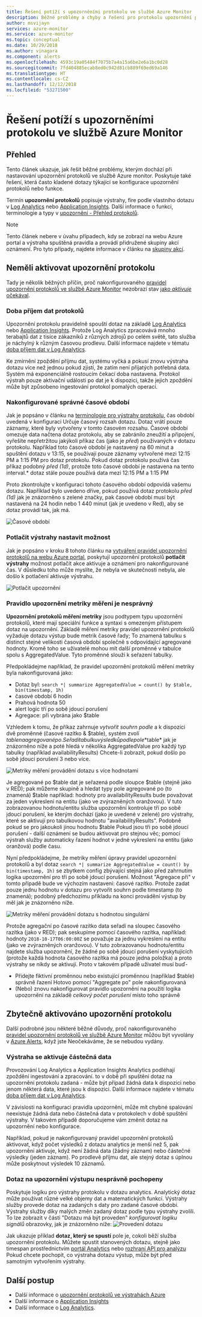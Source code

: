 ```yaml
---
title: Řešení potíží s upozorněními protokolu ve službě Azure Monitor
description: Běžné problémy a chyby a řešení pro protokolu upozornění pravidla v Azure.
author: msvijayn
services: azure-monitor
ms.service: azure-monitor
ms.topic: conceptual
ms.date: 10/29/2018
ms.author: vinagara
ms.component: alerts
ms.openlocfilehash: 4593c19a05484f7075b7a4a15a6be2e6a1bc0d28
ms.sourcegitcommit: 7fd404885ecab8ed0c942d81cb889f69ed69a146
ms.translationtype: HT
ms.contentlocale: cs-CZ
ms.lasthandoff: 12/12/2018
ms.locfileid: "53271500"
---
```

# <a name="troubleshooting-log-alerts-in-azure-monitor"></a>Řešení potíží s upozorněními protokolu ve službě Azure Monitor  
## <a name="overview"></a>Přehled
Tento článek ukazuje, jak řešit běžné problémy, kterým dochází při nastavování upozornění protokolů ve službě Azure monitor. Poskytuje také řešení, která často kladené dotazy týkající se konfigurace upozornění protokolů nebo funkce. 

Termín **upozornění protokolů** popisuje výstrahy, fire podle vlastního dotazu v [Log Analytics](../azure-monitor/learn/tutorial-viewdata.md) nebo [Application Insights](../application-insights/app-insights-analytics.md). Další informace o funkci, terminologie a typy v [upozornění - Přehled protokolů](../azure-monitor/platform/alerts-unified-log.md).

> [!NOTE]
> Tento článek nebere v úvahu případech, kdy se zobrazí na webu Azure portal a výstraha spuštěná pravidla a provádí přidružené skupiny akcí oznámení. Pro tyto případy, najdete informace v článku na [skupiny akcí](../azure-monitor/platform/action-groups.md).


## <a name="log-alert-didnt-fire"></a>Neměli aktivovat upozornění protokolu

Tady je několik běžných příčin, proč nakonfigurovaného [pravidel upozornění protokolů ve službě Azure Monitor](../azure-monitor/platform/alerts-log.md) nezobrazí stav [jako *aktivuje* očekával](monitoring-alerts-managing-alert-states.md). 

### <a name="data-ingestion-time-for-logs"></a>Doba příjem dat protokolů
Upozornění protokolu pravidelně spouští dotaz na základě [Log Analytics](../azure-monitor/learn/tutorial-viewdata.md) nebo [Application Insights](../application-insights/app-insights-analytics.md). Protože Log Analytics zpracovává mnoho terabajtů dat z tisíce zákazníků z různých zdrojů po celém světě, tato služba je náchylný k různým časovou prodlevu. Další informace najdete v tématu [doba příjem dat v Log Analytics](../azure-monitor/platform/data-ingestion-time.md).

Ke zmírnění zpoždění příjmu dat, systému vyčká a pokusí znovu výstraha dotazu více než jednou pokud zjistí, že zatím není přijatých potřebná data. Systém má exponenciálně rostoucím čekací doba nastavena. Protokol výstrah pouze aktivační události po dat je k dispozici, takže jejich zpoždění může být způsobeno ingestování protokol pomalých operací. 

### <a name="incorrect-time-period-configured"></a>Nakonfigurované správné časové období
Jak je popsáno v článku na [terminologie pro výstrahy protokolu](../azure-monitor/platform/alerts-unified-log.md#log-search-alert-rule---definition-and-types), čas období uvedená v konfiguraci Určuje časový rozsah dotazu. Dotaz vrátí pouze záznamy, které byly vytvořeny v tomto časovém rozsahu. Časové období omezuje data načtena dotaz protokolu, aby se zabránilo zneužití a připojení, vyřešíte nepřetržitou jakýkoli příkaz čas (jako je *před*) používaných v dotazu protokolu. Například toto časové období je nastavený na 60 minut a spuštění dotazu v 13:15, se používají pouze záznamy vytvořené mezi 12:15 PM a 1:15 PM pro dotaz protokolu. Pokud dotaz protokolu používá čas příkaz podobný *před (1d)*, protože toto časové období je nastavena na tento interval.* dotaz stále pouze používá data mezi 12:15 PM a 1:15 PM

Proto zkontrolujte v konfiguraci tohoto časového období odpovídá vašemu dotazu. Například bylo uvedeno dříve, pokud používá dotaz protokolu *před (1d)* jak je znázorněno s zelené značky, pak časové období musí být nastavená na 24 hodin nebo 1 440 minut (jak je uvedeno v Red), aby se dotaz provádí tak, jak má.

![Časové období](./media/monitor-alerts-unified/LogAlertTimePeriod.png)

### <a name="suppress-alerts-option-is-set"></a>Potlačit výstrahy nastavit možnost
Jak je popsáno v kroku 8 tohoto článku na [vytváření pravidel upozornění protokolů na webu Azure portal](../azure-monitor/platform/alerts-log.md#managing-log-alerts-from-the-azure-portal), poskytují upozornění protokolů **potlačit výstrahy** možnost potlačit akce aktivuje a oznámení pro nakonfigurované čas. V důsledku toho může myslíte, že nebyla ve skutečnosti nebyla, ale došlo k potlačení aktivuje výstrahu.  

![Potlačit upozornění](./media/monitor-alerts-unified/LogAlertSuppress.png)

### <a name="metric-measurement-alert-rule-is-incorrect"></a>Pravidlo upozornění metriky měření je nesprávný
**Upozornění protokolů měření metriky** jsou podtypem typu upozornění protokolů, které mají speciální funkce a syntaxi s omezeným přístupem dotaz na upozornění. Základě měření metriky pravidel upozornění protokolů vyžaduje dotazu výstup bude metrik časové řady; To znamená tabulku s distinct stejné velikosti časová období společně s odpovídající agregované hodnoty. Kromě toho se uživatelé mohou mít další proměnné v tabulce spolu s AggregatedValue. Tyto proměnné slouží k seřazení tabulky. 

Předpokládejme například, že pravidel upozornění protokolů měření metriky byla nakonfigurovaná jako:
- Dotaz byl: `search *| summarize AggregatedValue = count() by $table, bin(timestamp, 1h)`  
- časové období 6 hodin
- Prahová hodnota 50
- alert logic tří po sobě jdoucí porušení
- Agregace: při vybrána jako $table

Vzhledem k tomu, že příkaz zahrnuje *vytvořit souhrn podle* a k dispozici dvě proměnné (časové razítko & $table), systém zvolí $table na agregované po. Seřadí tabulku výsledků podle pole *$table* jak je znázorněno níže a poté hledá v několika AggregatedValue pro každý typ tabulky (například availabilityResults) Chcete-li zobrazit, pokud došlo po sobě jdoucí porušení 3 nebo více.

![Metriky měření provádění dotazu s více hodnotami](./media/monitor-alerts-unified/LogMMQuery.png)

Je agregované po $table dat je seřazená podle sloupce $table (stejně jako v RED); pak můžeme skupině a hledat typy pole agregované po (to znamená) $table například: hodnoty pro availabilityResults bude považovat za jeden vykreslení na entitu (jako ve zvýrazněných oranžovou). V tuto zobrazovanou hodnotu/entitu služba upozornění kontroluje tří po sobě jdoucí porušení, ke kterým dochází (jako je uvedené v zelené) pro výstrahy, které se aktivují pro tabulkovou hodnotu "availabilityResults". Podobně pokud se pro jakoukoli jinou hodnotu $table Pokud jsou tři po sobě jdoucí porušení - další oznámení se budou aktivovat pro stejnou věc; pomocí výstrah služby automaticky řazení hodnot v jedné vykreslení na entitu (jako oranžová) podle času.

Nyní předpokládejme, že metriky měření úpravy pravidel upozornění protokolů a byl dotaz `search *| summarize AggregatedValue = count() by bin(timestamp, 1h)` se zbytkem config zbývající stejná jako před zahrnutím logika upozornění pro tři po sobě jdoucí porušení. Možnost "Agregace při" v tomto případě bude ve výchozím nastavení: časové razítko. Protože zadat pouze jednu hodnotu v dotazu pro vytvořit souhrn podle timestamp (to znamená); podobný předchozímu příkladu na konci provádění výstup by měl jak je znázorněno níže. 

   ![Metriky měření provádění dotazu s hodnotou singulární](./media/monitor-alerts-unified/LogMMtimestamp.png)

Protože agregační po časové razítko data seřadí na sloupec časového razítka (jako v RED); pak seskupíme pomocí časového razítka, například: hodnoty `2018-10-17T06:00:00Z` se považuje za jednu vykreslení na entitu (jako ve zvýrazněných oranžovou). V tuto zobrazovanou hodnotu/entitu najdete služba upozornění, že žádné po sobě jdoucí porušení vyskytujících (protože každá hodnota časového razítka má pouze jedna položka) a proto výstrahy se nikdy se aktivují. Proto v takovém případě uživatel musí buď-
- Přidejte fiktivní proměnnou nebo existující proměnnou (například $table) správně řazení Hotovo pomocí "Aggregate po" pole nakonfigurovaná
- (Nebo) znovu nakonfigurovat pravidlo upozornění na použití logika upozornění na základě *celkový počet porušení* místo toho správně
 
## <a name="log-alert-fired-unnecessarily"></a>Zbytečně aktivováno upozornění protokolu
Další podrobné jsou některé běžné důvody, proč nakonfigurovaného [pravidel upozornění protokolů ve službě Azure Monitor](../azure-monitor/platform/alerts-log.md) můžou být vyvolány v [Azure Alerts](monitoring-alerts-managing-alert-states.md), když jste Neočekáváme, že se nebudou vydány.

### <a name="alert-triggered-by-partial-data"></a>Výstraha se aktivuje částečná data
Provozování Log Analytics a Application Insights Analytics podléhají zpoždění ingestování a zpracování. to v době při spuštění dotaz na upozornění protokolu zadaná - může být případ žádná data k dispozici nebo jenom některá data, které jsou k dispozici. Další informace najdete v tématu [doba příjem dat v Log Analytics](../azure-monitor/platform/data-ingestion-time.md).

V závislosti na konfiguraci pravidla upozornění, může mít chybné spalování neexistuje žádná data nebo částečná data v protokolech v době spuštění výstrahy. V takovém případě doporučujeme vám změnit dotaz na upozornění nebo konfigurace. 

Například, pokud je nakonfigurovaný pravidel upozornění protokolů aktivovat, když počet výsledků z dotazu analytics je menší než 5, pak upozornění aktivuje, když není žádná data (žádný záznam) nebo částečné výsledky (jeden záznam). Po prodlevě příjmu dat, ale stejný dotaz s úplnou může poskytnout výsledek 10 záznamů.

### <a name="alert-query-output-misunderstood"></a>Dotaz na upozornění výstupu nesprávně pochopeny
Poskytuje logiku pro výstrahy protokolu v dotazu analytics. Analytický dotaz může používat různé velké objemy dat a matematických funkcí.  Výstrahy služby provede dotaz na zadaných s daty pro zadané časové období. Výstrahy služby díky malých změn zadaný dotaz podle typu výstrahy zvolili. To lze zobrazit v části "Dotazu má být proveden" *konfigurovat logiku signálů* obrazovky, jak je znázorněno níže: ![Provedení dotazu](./media/monitor-alerts-unified/LogAlertPreview.png)
 
Jak ukazuje příklad **dotaz, který se spustí** pole je, cokoli běží služba upozornění protokolu. Můžete spustit stanovených dotazu, stejně jako timespan prostřednictvím [portál Analytics](../azure-monitor/log-query/portals.md) nebo [rozhraní API pro analýzu](https://docs.microsoft.com/rest/api/loganalytics/) Pokud chcete pochopit, co výstraha dotazu výstup, může být před samotným vytvořením výstrahy.
 
## <a name="next-steps"></a>Další postup

* Další informace o [upozornění protokolů ve výstrahách Azure](../azure-monitor/platform/alerts-unified-log.md)
* Další informace o [Application Insights](../application-insights/app-insights-analytics.md)
* Další informace o [Log Analytics](../log-analytics/log-analytics-overview.md). 

